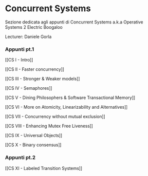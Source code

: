 # Concurrent Systems

Sezione dedicata agli appunti di Concurrent Systems a.k.a Operative Systems 2 Electric Boogaloo

Lecturer:  Daniele Gorla

### Appunti pt.1

[[CS I - Intro]]

[[CS II  - Faster concurrency]]

[[CS III - Stronger & Weaker models]]

[[CS IV - Semaphores]]

[[CS V - Dining Philosophers & Software Transactional Memory]]

[[CS VI - More on Atomicity, Linearizability and Alternatives]]

[[CS VII - Concurrency without mutual exclusion]]

[[CS VIII - Enhancing Mutex Free Liveness]]

[[CS IX - Universal Objects]]

[[CS X - Binary consensus]]

### Appunti pt.2

[[CS XI - Labeled Transition Systems]]